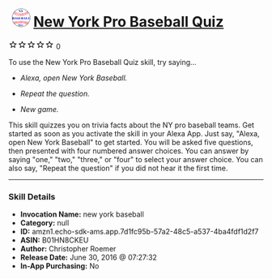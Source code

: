 # &nbsp;<img src="skill_icon" alt="New York Pro Baseball Quiz icon" width="36"> [New York Pro Baseball Quiz](http://alexa.amazon.com/#skills/amzn1.echo-sdk-ams.app.7d1fc95b-57a2-48c5-a537-4ba4fdf1d2f7)
![0 stars](../../images/ic_star_border_black_18dp_1x.png)![0 stars](../../images/ic_star_border_black_18dp_1x.png)![0 stars](../../images/ic_star_border_black_18dp_1x.png)![0 stars](../../images/ic_star_border_black_18dp_1x.png)![0 stars](../../images/ic_star_border_black_18dp_1x.png) 0

To use the New York Pro Baseball Quiz skill, try saying...

* *Alexa, open New York Baseball.*

* *Repeat the question.*

* *New game.*

This skill quizzes you on trivia facts about the NY pro baseball teams. Get started as soon as you activate the skill in your Alexa App. Just say, "Alexa, open New York Baseball" to get started. You will be asked five questions, then presented with four numbered answer choices. You can answer by saying "one," "two," "three," or "four" to select your answer choice. You can also say, "Repeat the question" if you did not hear it the first time.

***

### Skill Details

* **Invocation Name:** new york baseball
* **Category:** null
* **ID:** amzn1.echo-sdk-ams.app.7d1fc95b-57a2-48c5-a537-4ba4fdf1d2f7
* **ASIN:** B01HN8CKEU
* **Author:** Christopher Roemer
* **Release Date:** June 30, 2016 @ 07:27:32
* **In-App Purchasing:** No
